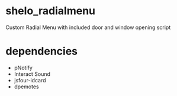 # shelo_radialmenu
Custom Radial Menu with included door and window opening script

# dependencies
- pNotify
- Interact Sound
- jsfour-idcard
- dpemotes
